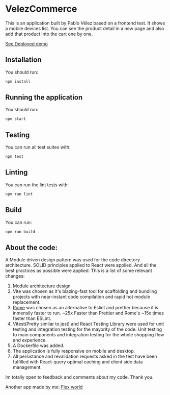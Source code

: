 # VelezCommerce
This is an application built by Pablo Vélez based on a frontend test.
It shows a mobile devices list. You can see the product detail in a new page and
also add that product into the cart one by one.

[See Deployed demo](https://velez-ecommerce.netlify.app/) 

## Installation
You should run:
```bash
npm install
```

## Running the application
You should run:
```bash
npm start
```

## Testing
You can run all test suites with:
```bash
npm test
```

## Linting
You can run the lint tests with:
```bash
npm run lint
```

## Build
You can run:
```bash
npm run build
```

## About the code:
A Module driven design pattern was used for the code directory architecture. SOLID principles applied to React were applied. And all the best practices as possible were applied.
This is a list of some relevant changes:
1. Module architecture design
2. Vite was chosen as it's blazing-fast tool for scaffolding and bundling projects with near-instant code compilation and rapid hot module replacement.
3. [Rome](https://rome.tools/)  was chosen as an alternative to Eslint and prettier because it is inmensily faster to run. ~25x Faster than Prettier and Rome's ~15x times faster than ESLint.
4. Vitest(Pretty similar to jest) and React Testing Library were used for unit testing and integration testing for
the mayority of the code. Unit testing to main components and integration testing for
the whole shopping flow and experience.
5. A Dockerfile was added.
6. The application is fully responsive on mobile and desktop.
7. All persistance and revalidation requests asked in the test have been fulfilled with React-query optimal caching and client side data management.

Im totally open to feedback and comments about my code. Thank you.

Another app made by me: [Flex world](https://flex-world.netlify.app/)

